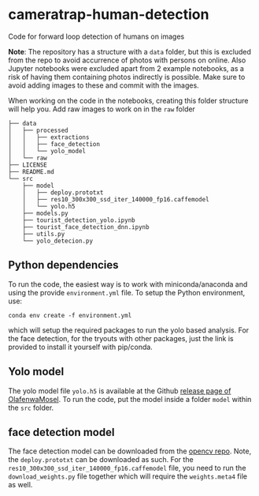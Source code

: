 # cameratrap-human-detection
Code for forward loop detection of humans on images

**Note**: The repository has a structure with a `data` folder, but this is excluded from the repo to avoid accurrence of photos with persons on online. Also Jupyter notebooks were excluded apart from 2 example notebooks, as a risk of having them containing photos indirectly is possible. Make sure to avoid adding images to these and commit with the images.

When working on the code in the notebooks, creating this folder structure will help you. Add raw images to work on in the `raw` folder


```
├── data
│   ├── processed
│   │   ├── extractions
│   │   ├── face_detection
│   │   └── yolo_model
│   └── raw
├── LICENSE
├── README.md
└── src
    ├── model
    │   ├── deploy.prototxt
    │   ├── res10_300x300_ssd_iter_140000_fp16.caffemodel
    │   └── yolo.h5
    ├── models.py
    ├── tourist_detection_yolo.ipynb
    ├── tourist_face_detection_dnn.ipynb
    ├── utils.py
    └── yolo_detecion.py
```

## Python dependencies

To run the code, the easiest way is to work with miniconda/anaconda and using the provide `environment.yml` file. To setup the Python environment, use:

```
conda env create -f environment.yml
```

which will setup the required packages to run the yolo based analysis. For the face detection, for the tryouts with other packages, just the link is provided to install it yourself with pip/conda.


## Yolo model

The yolo model file `yolo.h5` is available at the Github [release page of OlafenwaMosel](https://github.com/OlafenwaMoses/ImageAI/releases/download/1.0/yolo.h5). To run the code, put the model inside a folder `model` within the `src` folder.

## face detection model

The face detection model can be downloaded from the [opencv repo](https://github.com/opencv/opencv/tree/master/samples/dnn/face_detector). Note, the `deploy.prototxt` can be downloaded as such. For the `res10_300x300_ssd_iter_140000_fp16.caffemodel` file, you need to run the `download_weights.py` file together which will require the `weights.meta4` file as well.
